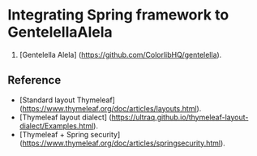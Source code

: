 # Integrating Spring framework to GentelellaAlela
 1. [Gentelella Alela] (https://github.com/ColorlibHQ/gentelella).
## Reference
* [Standard layout Thymeleaf] (https://www.thymeleaf.org/doc/articles/layouts.html).
* [Thymeleaf layout dialect] (https://ultraq.github.io/thymeleaf-layout-dialect/Examples.html).
* [Thymeleaf + Spring security] (https://www.thymeleaf.org/doc/articles/springsecurity.html).

